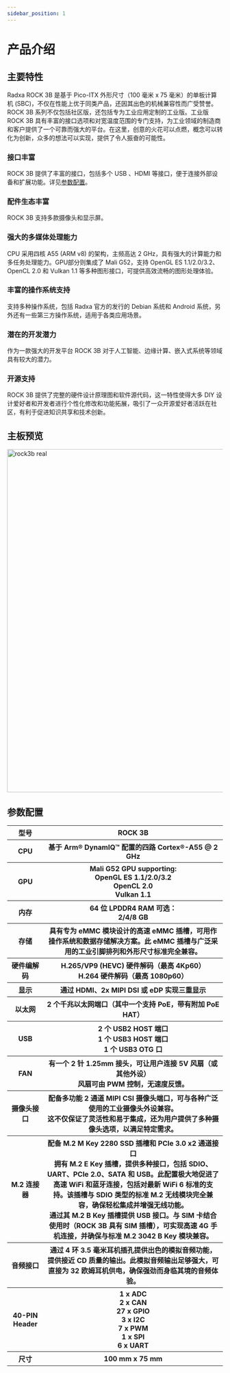 ```yaml
---
sidebar_position: 1
---
```


# 产品介绍

## 主要特性

Radxa ROCK 3B 是基于 Pico-ITX 外形尺寸（100 毫米 x 75 毫米）的单板计算机 (SBC)，不仅在性能上优于同类产品，还因其出色的机械兼容性而广受赞誉。ROCK 3B 系列不仅包括社区版，还包括专为工业应用定制的工业版。工业版 ROCK 3B 具有丰富的接口选项和对宽温度范围的专门支持，为工业领域的制造商和客户提供了一个可靠而强大的平台。在这里，创意的火花可以点燃，概念可以转化为创新，众多的想法可以实现，提供了令人振奋的可能性。

### 接口丰富

ROCK 3B 提供了丰富的接口，包括多个 USB 、HDMI 等接口，便于连接外部设备和扩展功能。详见[参数配置](#参数配置)。

### 配件生态丰富

ROCK 3B 支持多款摄像头和显示屏。

### 强大的多媒体处理能力

CPU 采用四核 A55 (ARM v8) 的架构，主频高达 2 GHz，具有强大的计算能力和多任务处理能力。GPU部分则集成了 Mali G52，支持 OpenGL ES 1.1/2.0/3.2、OpenCL 2.0 和 Vulkan 1.1 等多种图形接口，可提供高效流畅的图形处理体验。

### 丰富的操作系统支持

支持多种操作系统，包括 Radxa 官方的发行的 Debian 系统和 Android 系统，另外还有一些第三方操作系统，适用于各类应用场景。

### 潜在的开发潜力

作为一款强大的开发平台 ROCK 3B 对于人工智能、边缘计算、嵌入式系统等领域具有较大的潜力。

### 开源支持

ROCK 3B 提供了完整的硬件设计原理图和软件源代码，这一特性使得大多 DIY 设计爱好者和开发者进行个性化修改和功能拓展，吸引了一众开源爱好者活跃在社区，有利于促进知识共享和技术创新。

## 主板预览

<img src="/img/rock3/3b/rock3b-interfaces.webp" width="800" alt="rock3b real" />

## 参数配置

<table>
  <tr>
    <th>型号</th>
    <th>ROCK 3B</th>
  </tr>
  <tr>
    <th>CPU</th>
    <th>基于 Arm® DynamIQ™ 配置的四路 Cortex®-A55 @ 2 GHz</th>
  </tr>
  <tr>
    <th>GPU</th>
    <th>Mali G52 GPU supporting:<br/>OpenGL ES 1.1/2.0/3.2<br/> OpenCL 2.0 <br/> Vulkan 1.1</th>
  </tr>
  <tr>
    <th>内存</th>
    <th>64 位 LPDDR4 RAM 可选：<br/>2/4/8 GB</th>
  </tr>
  <tr>
    <th>存储</th>
    <th> 具有专为 eMMC 模块设计的高速 eMMC 插槽，可用作操作系统和数据存储解决方案。此 eMMC 插槽与广泛采用的工业引脚排列和外形尺寸标准完全兼容。</th>
  </tr>
  <tr>
    <th>硬件编解码</th>
    <th>H.265/VP9 (HEVC) 硬件解码（最高 4Kp60）<br/>H.264 硬件解码（最高 1080p60）</th>
  </tr>
  <tr>
    <th>显示</th>
    <th>通过 HDMI、2x MIPI DSI 或 eDP 实现三重显示</th>
  </tr>
  <tr>
    <th>以太网</th>
    <th>2 个千兆以太网端口（其中一个支持 PoE，带有附加 PoE HAT）</th>
  </tr>
  <tr>
    <th>USB</th>
    <th>2 个 USB2 HOST 端口<br/>1 个 USB3 HOST 端口<br/>1 个 USB3 OTG 口</th>
  </tr>
  <tr>
    <th>FAN</th>
    <th>有一个 2 针 1.25mm 接头，可让用户连接 5V 风扇（或其他外设）<br/>风扇可由 PWM 控制，无速度反馈。</th>
  </tr>
  <tr>
    <th>摄像头接口</th>
    <th>配备多功能 2 通道 MIPI CSI 摄像头端口，可与各种广泛使用的工业摄像头外设兼容。<br/>这不仅保证了灵活性和易于集成，还为用户提供了多种摄像头选项，以满足特定需求。</th>
  </tr>
  <tr>
    <th>M.2 连接器</th>
    <th>配备 M.2 M Key 2280 SSD 插槽和 PCIe 3.0 x2 通道接口<br/>拥有 M.2 E Key 插槽，提供多种接口，包括 SDIO、UART、PCIe 2.0、SATA 和 USB。此配置极大地促进了高速 WiFi 和蓝牙连接，包括对最新 WiFi 6 标准的支持。该插槽与 SDIO 类型的标准 M.2 无线模块完全兼容，确保轻松集成并增强无线功能。<br/>通过其 M.2 B Key 插槽提供 USB 接口。与 SIM 卡结合使用时（ROCK 3B 具有 SIM 插槽），可实现高速 4G 手机连接，并确保与标准 M.2 3042 B Key 模块兼容。</th>
  </tr>
  <tr>
    <th>音频接口</th>
    <th>通过 4 环 3.5 毫米耳机插孔提供出色的模拟音频功能，提供接近 CD 质量的输出。此模拟音频输出足够强大，可直接为 32 欧姆耳机供电，确保强劲而身临其境的音频体验。</th>
  </tr>
  <tr>
    <th>40-PIN Header</th>
    <th>1 x ADC<br/>2 x CAN<br/>27 x GPIO<br/>3 x I2C<br/>7 x PWM<br/>1 x SPI<br/>6 x UART<br/></th>
  </tr>
  <tr>
    <th>尺寸</th>
    <th>100 mm x 75 mm </th>
  </tr>
</table>
